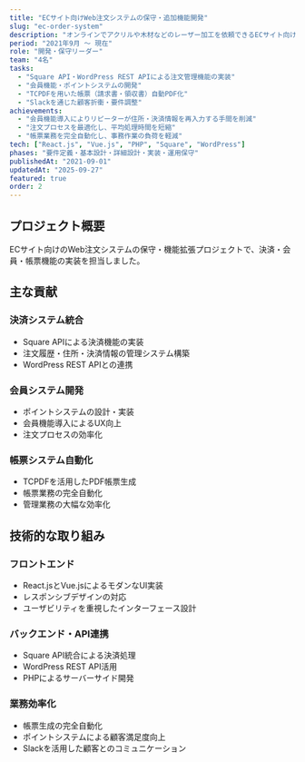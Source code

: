 ```yaml
---
title: "ECサイト向けWeb注文システムの保守・追加機能開発"
slug: "ec-order-system"
description: "オンラインでアクリルや木材などのレーザー加工を依頼できるECサイト向け注文システムの保守・追加機能を担当。Square API・WordPress REST APIによる注文履歴・住所・決済情報の管理機能を実装し、会員機能・ポイントシステムの導入やTCPDFを用いた帳票PDF自動化を行うことで、リピーター顧客の利便性とバックオフィス業務の効率化を実現。"
period: "2021年9月 ～ 現在"
role: "開発・保守リーダー"
team: "4名"
tasks:
  - "Square API・WordPress REST APIによる注文管理機能の実装"
  - "会員機能・ポイントシステムの開発"
  - "TCPDFを用いた帳票（請求書・領収書）自動PDF化"
  - "Slackを通じた顧客折衝・要件調整"
achievements:
  - "会員機能導入によりリピーターが住所・決済情報を再入力する手間を削減"
  - "注文プロセスを最適化し、平均処理時間を短縮"
  - "帳票業務を完全自動化し、事務作業の負荷を軽減"
tech: ["React.js", "Vue.js", "PHP", "Square", "WordPress"]
phases: "要件定義・基本設計・詳細設計・実装・運用保守"
publishedAt: "2021-09-01"
updatedAt: "2025-09-27"
featured: true
order: 2
---
```



## プロジェクト概要

ECサイト向けのWeb注文システムの保守・機能拡張プロジェクトで、決済・会員・帳票機能の実装を担当しました。

## 主な貢献

### 決済システム統合
- Square APIによる決済機能の実装
- 注文履歴・住所・決済情報の管理システム構築
- WordPress REST APIとの連携

### 会員システム開発
- ポイントシステムの設計・実装
- 会員機能導入によるUX向上
- 注文プロセスの効率化

### 帳票システム自動化
- TCPDFを活用したPDF帳票生成
- 帳票業務の完全自動化
- 管理業務の大幅な効率化

## 技術的な取り組み

### フロントエンド
- React.jsとVue.jsによるモダンなUI実装
- レスポンシブデザインの対応
- ユーザビリティを重視したインターフェース設計

### バックエンド・API連携
- Square API統合による決済処理
- WordPress REST API活用
- PHPによるサーバーサイド開発

### 業務効率化
- 帳票生成の完全自動化
- ポイントシステムによる顧客満足度向上
- Slackを活用した顧客とのコミュニケーション
